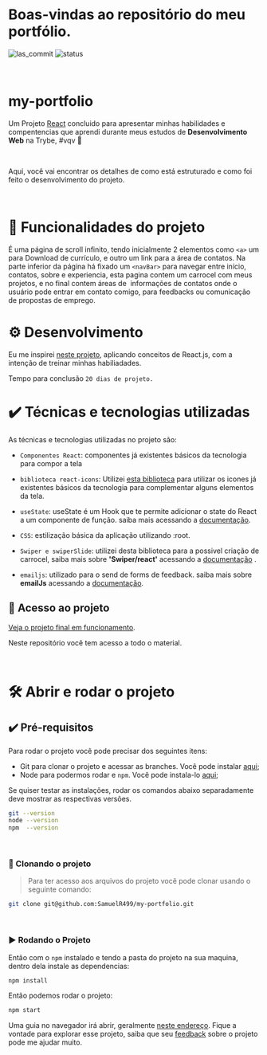 # Boas-vindas ao repositório do meu portfólio.

![las_commit](https://img.shields.io/github/last-commit/SamuelR499/my-portfolio)
![status](https://img.shields.io/badge/status-completed-green)

<br/>

# my-portfolio

  Um Projeto [React](https://github.com/facebook/create-react-app) concluido para apresentar minhas habilidades e compentencias que aprendi durante meus estudos de <strong>Desenvolvimento Web</strong> na Trybe, #vqv 🚀
  
  </br>


Aqui, você vai encontrar os detalhes de como está estruturado e como foi feito o desenvolvimento do projeto.

</br>

# 🔨 Funcionalidades do projeto
É uma página de scroll infinito, tendo inicialmente 2 elementos como `<a>` um para Download de currículo, e outro um link para a área de contatos. Na parte inferior da página há fixado um `<navBar>` para navegar entre início, contatos, sobre e experiencia, esta pagina contem um carrocel com meus projetos, e no final contem áreas de  informações de contatos onde o usuário pode entrar em contato comigo, para feedbacks ou comunicação de propostas de emprego.
# ⚙️ Desenvolvimento

Eu me inspirei [neste projeto](https://www.youtube.com/watch?v=G-Cr00UYokU&ab_channel=EGATOR), aplicando conceitos de React.js, com a intenção de treinar minhas habiliadades.

Tempo para conclusão ``` 20 dias de projeto. ```

# ✔️ Técnicas e tecnologias utilizadas

As técnicas e tecnologias utilizadas no projeto são:

- `Componentes React`: componentes já existentes básicos da tecnologia para compor a tela

- `biblioteca react-icons`: Utilizei [esta biblioteca](https://react-icons.github.io/react-icons/) para utilizar os icones já existentes básicos da tecnologia para complementar alguns elementos da tela.

- `useState`: useState é um Hook que te permite adicionar o state do React a um componente de função. saiba mais acessando a [documentação](https://pt-br.reactjs.org/docs/hooks-state.html).

- `CSS`: estilização básica da aplicação utilizando :root.

- `Swiper e swiperSlide`: utilizei desta biblioteca para a possivel criação de carrocel, saiba mais sobre <strong>'Swiper/react'</strong> acessando a [documentação](https://swiperjs.com/react)
.
- `emailjs`: utilizado para o send de forms de feedback. saiba mais sobre <strong>emailJs</strong> acessando a [documentação](https://swiperjs.com/react).


## 📁 Acesso ao projeto

[Veja o projeto final em funcionamento](https://samuel-portfolio-ashen.vercel.app/).

Neste repositório você tem acesso a todo o material.

<br />

# 🛠️ Abrir e rodar o projeto

## ✔️ Pré-requisitos
Para rodar o projeto você pode precisar dos seguintes itens:
- Git para clonar o projeto e acessar as branches. Você pode instalar [aqui](https://git-scm.com/downloads);
- Node para podermos rodar e `npm`. Você pode instala-lo [aqui](https://nodejs.org/en/);

Se quiser testar as instalações, rodar os comandos abaixo separadamente deve mostrar as respectivas versões.


```sh
git --version
node --version
npm  --version
```

<br />

### 🐙 Clonando o projeto

>Para ter acesso aos arquivos do projeto você pode clonar usando o seguinte comando:

```sh
git clone git@github.com:SamuelR499/my-portfolio.git
```

<br />

### ▶️ Rodando o Projeto

Então com o `npm` instalado  e  tendo a pasta do projeto na sua maquina, dentro dela instale as dependencias:

```sh
npm install
```

Então podemos rodar o projeto:

```sh
npm start
```

Uma guia no navegador irá abrir, geralmente [neste endereço](http://localhost:3000/). Fique a vontade para explorar esse projeto, saiba que seu [feedback](mailto:samuelribeiro2@hotmail.com) sobre o projeto pode me ajudar muito.
